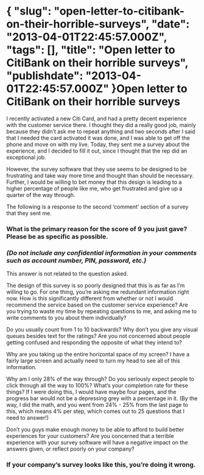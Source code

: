 {
    "slug": "open-letter-to-citibank-on-their-horrible-surveys",
    "date": "2013-04-01T22:45:57.000Z",
    "tags": [],
    "title": "Open letter to CitiBank on their horrible surveys",
    "publishdate": "2013-04-01T22:45:57.000Z"
}Open letter to CitiBank on their horrible surveys
=================================================




<p>I recently activated a new Citi Card, and had a pretty decent experience with the customer service there. I thought they did a really good job, mainly because they didn&rsquo;t ask me to repeat anything and two seconds after I said that I needed the card activated it was done, and I was able to get off the phone and move on with my live. Today, they sent me a survey about the experience, and I decided to fill it out, since I thought that the rep did an exceptional job.</p>

<p>However, the survey software that they use seems to be designed to be frustrating and take way more time and thought than should be necessary. Further, I would be willing to bet money that this design is leading to a higher percentage of people like me, who get frustrated and give up a quarter of the way through.</p>

<p>The following is a response to the second &lsquo;comment&rsquo; section of a survey that they sent me.</p>

<h3>What is the primary reason for the score of 9 you just gave? Please be as specific as possible.</h3>

<h3><em>(Do not include any confidential information in your comments such as account number, PIN, password, etc.)</em></h3>

<p>This answer is not related to the question asked.</p>

<p>The design of this survey is so poorly designed that this is as far as I&rsquo;m willing to go. For one thing, you&rsquo;re asking me redundant information right now. How is this significantly different from whether or not I would recommend the service based on the customer service experience? Are you trying to waste my time by repeating questions to me, and asking me to write comments to you about them individually?</p>

<p>Do you usually count from 1 to 10 backwards? Why don&rsquo;t you give any visual queues besides text for the ratings? Are you not concerned about people getting confused and responding the opposite of what they intend to?</p>

<p>Why are you taking up the entire horizontal space of my screen? I have a fairly large screen and actually need to turn my head to see all of this information.</p>

<p>Why am I only 28% of the way through? Do you seriously expect people to click through all the way to 100%? What&rsquo;s your completion rate for these things? If I were doing this, I would have maybe four pages, and the progress bar would not be a depressing grey with a percentage in it. (By the way, I did the math, and you went from 24% - 25% from the last page to this, which means 4% per step, which comes out to 25 questions that I need to answer!)</p>

<p>Don&rsquo;t you guys make enough money to be able to afford to build better experiences for your customers? Are you concerned that a terrible experience with your survey software will have a negative impact on the answers given, or reflect poorly on your company?</p>

<h3>If your company&rsquo;s survey looks like this, you&rsquo;re doing it wrong.</h3>

<p><img src="http://media.tumblr.com/47e6700f53043c8f6328fe3ae0f93214/tumblr_inline_mklltqBJ6x1qz4rgp.png" alt=""/></p>
